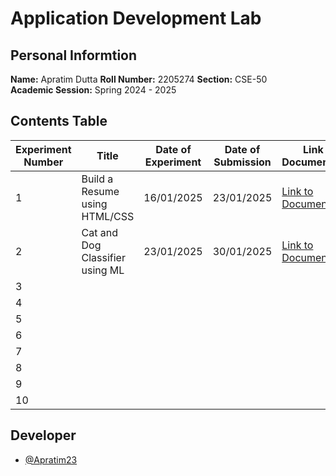 # Application Development Lab 
## Personal Informtion
**Name:** Apratim Dutta 
**Roll Number:** 2205274 
**Section:** CSE-50  
**Academic Session:** Spring 2024 - 2025  

## Contents Table
| Experiment Number | Title                                 | Date of Experiment | Date of Submission | Link to Documentation | Link to Project |
|-------------------|---------------------------------------|---------------------|---------------------|-----------------------|------------------|
| 1                 | Build a Resume using HTML/CSS         | 16/01/2025          | 23/01/2025          | [Link to Documentation](https://github.com/Apratim23/Application-Development-Lab/blob/main/Expt-1%20Build%20an%20Online%20Portfolio%20Resume/AD_Lab_3.pdf) | [Link to Project](https://github.com/Apratim23/Personal-Portfolio) |
| 2                 |  Cat and Dog Classifier using ML      | 23/01/2025          | 30/01/2025          | [Link to Documentation](https://github.com/Apratim23/Application-Development-Lab/blob/main/Expt.2%20-%20Cat%20and%20Dog%20Classifier/AD_Lab_Documentation.pdf)  |  [Link to Project](https://github.com/QwertyFusion/cat-dog-image-classifier)) |
| 3                 |                                       |                     |                     |                       |                  |
| 4                 |                                       |                     |                     |                       |                  |
| 5                 |                                       |                     |                     |                       |                  |
| 6                 |                                       |                     |                     |                       |                  |
| 7                 |                                       |                     |                     |                       |                  |
| 8                 |                                       |                     |                     |                       |                  |
| 9                 |                                       |                     |                     |                       |                  |
| 10

## Developer
- [@Apratim23](https://github.com/Apratim23)
